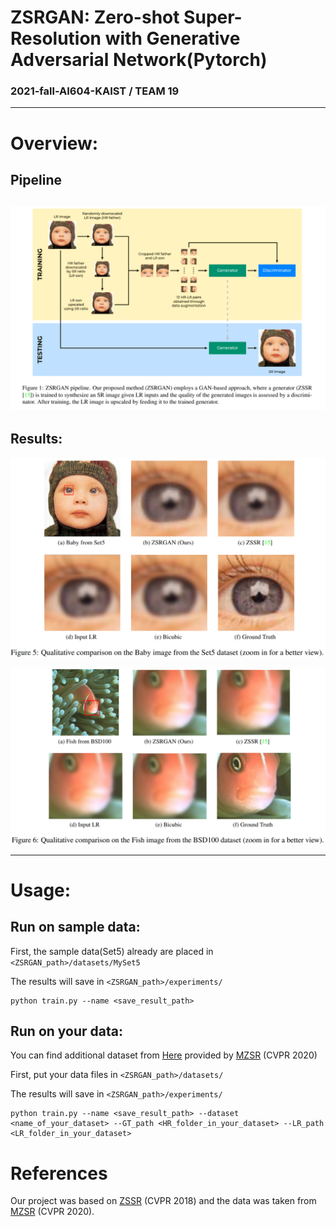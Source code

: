 # ZSRGAN: Zero-shot Super-Resolution with Generative Adversarial Network(Pytorch)
### 2021-fall-AI604-KAIST /  TEAM 19

-----------------

# Overview:

## Pipeline

## ![pipline](./figs/pipline.png)

## Results:

![Result1](./figs/Result1.png)



![Result2](./figs/Result2.png)

----------
# Usage:

## Run on sample data:
First, the sample data(Set5) already are placed in ```<ZSRGAN_path>/datasets/MySet5```

The results will save in ```<ZSRGAN_path>/experiments/```

```
python train.py --name <save_result_path>
```
## Run on your data:
You can find additional dataset 
from [Here](https://drive.google.com/file/d/16L961dGynkraoawKE2XyiCh4pdRS-e4Y/view) 
provided by [MZSR](https://github.com/JWSoh/MZSR) (CVPR 2020)

First, put your data files in ```<ZSRGAN_path>/datasets/```

The results will save in ```<ZSRGAN_path>/experiments/```

```
python train.py --name <save_result_path> --dataset <name_of_your_dataset> --GT_path <HR_folder_in_your_dataset> --LR_path <LR_folder_in_your_dataset>
```
# References
Our project was based on [ZSSR](https://github.com/assafshocher/ZSSR) (CVPR 2018) and the data was taken from [MZSR](https://github.com/JWSoh/MZSR) (CVPR 2020).
